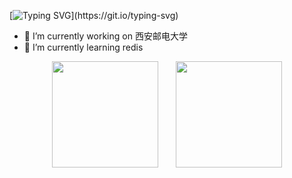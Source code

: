 [![Typing SVG](https://readme-typing-svg.herokuapp.com?font=Fira+Code&weight=900&size=30&pause=1000&color=6DCDFF&background=FF5FE300&center=%E7%9C%9F%E7%9A%84&vCenter=%E7%9C%9F%E7%9A%84&repeat=%E7%9C%9F%E7%9A%84&random=%E9%94%99%E8%AF%AF%E7%9A%84&width=435&lines=%E8%92%9F%E8%92%BB%E7%91%9F%E7%91%9F%E5%8F%91%E6%8A%96......)](https://git.io/typing-svg)

- 🔭 I’m currently working on 西安邮电大学
- 🌱 I’m currently learning redis


<div align="center">
<span>  </span>
<img height="170px" src="https://github-readme-stats.vercel.app/api?username=Syhaun" /><span>  </span><img height="170px" src="https://github-readme-stats.vercel.app/api/top-langs/?username=Syhaun&layout=compact&langs_count=8" />
<span>  </span>
</div>


